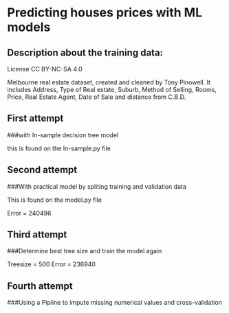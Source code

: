 # Predicting houses prices with ML models

## Description about the training data: 

License
CC BY-NC-SA 4.0

Melbourne real estate dataset, created and cleaned by Tony Pinowell. It includes Address, Type of Real estate, Suburb, Method of Selling, Rooms, Price, Real Estate Agent, Date of Sale and distance from C.B.D.
## First attempt 

###with In-sample decision tree model

this is found on the In-sample.py file

## Second attempt 

###With practical model by spliting training and validation data

This is found on the model.py file

Error = 240496 


## Third attempt 

###Determine best tree size and train the model again

Treesize = 500
Error = 236940 

## Fourth attempt

###Using a Pipline to impute missing numerical values and cross-validation

